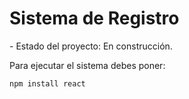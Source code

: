 <h1>Sistema de Registro</h1>
- Estado del proyecto: En construcción.

Para ejecutar el sistema debes poner:

 ```npm install react```
